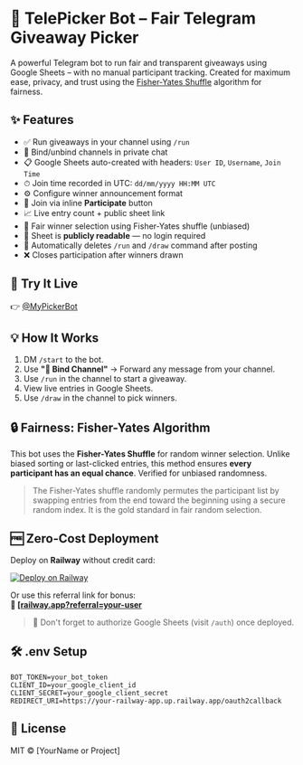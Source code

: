 # 🎁 TelePicker Bot – Fair Telegram Giveaway Picker

A powerful Telegram bot to run fair and transparent giveaways using Google Sheets – with no manual participant tracking. Created for maximum ease, privacy, and trust using the [Fisher-Yates Shuffle](https://en.wikipedia.org/wiki/Fisher–Yates_shuffle) algorithm for fairness.

## ✨ Features

- ✅ Run giveaways in your channel using `/run`
- 🔗 Bind/unbind channels in private chat
- 📋 Google Sheets auto-created with headers: `User ID`, `Username`, `Join Time`
- ⏱ Join time recorded in UTC: `dd/mm/yyyy HH:MM UTC`
- ⚙️ Configure winner announcement format
- 👥 Join via inline **Participate** button
- 📈 Live entry count + public sheet link
- 🎉 Fair winner selection using Fisher-Yates shuffle (unbiased)
- 🔐 Sheet is **publicly readable** — no login required
- 🧼 Automatically deletes `/run` and `/draw` command after posting
- ❌ Closes participation after winners drawn

## 🚀 Try It Live

👉 [@MyPickerBot](https://t.me/MyPickerBot)

## 💡 How It Works

1. DM `/start` to the bot.
2. Use **"🔗 Bind Channel"** → Forward any message from your channel.
3. Use `/run` in the channel to start a giveaway.
4. View live entries in Google Sheets.
5. Use `/draw` in the channel to pick winners.

## 🔒 Fairness: Fisher-Yates Algorithm

This bot uses the **Fisher-Yates Shuffle** for random winner selection. Unlike biased sorting or last-clicked entries, this method ensures **every participant has an equal chance**. Verified for unbiased randomness.

> The Fisher-Yates shuffle randomly permutes the participant list by swapping entries from the end toward the beginning using a secure random index. It is the gold standard in fair random selection.

## 🆓 Zero-Cost Deployment

Deploy on **Railway** without credit card:

[![Deploy on Railway](https://railway.app/button.svg)](https://railway.com?referralCode=JsglRy)

Or use this referral link for bonus:  
**🔗 [[railway.app?referral=your-user](https://railway.com?referralCode=JsglRy](https://railway.com?referralCode=JsglRy))**

> 📝 Don't forget to authorize Google Sheets (visit `/auth`) once deployed.

## 🛠 .env Setup

```env
BOT_TOKEN=your_bot_token
CLIENT_ID=your_google_client_id
CLIENT_SECRET=your_google_client_secret
REDIRECT_URI=https://your-railway-app.up.railway.app/oauth2callback
```

## 📄 License

MIT © [YourName or Project]
